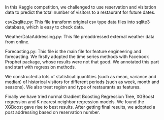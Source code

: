 
In this Kaggle competition, we challenged to use reservation and visitation data to predict the total number of visitors to a restaurant for future dates. 

csv2sqlite.py: This file transform original csv type data files into sqlite3 database, which is easy to check data. 

WeatherDataAddressing.py: This file preaddressed external weather data from online.

Forecasting.py: This file is the main file for feature engineering and forecasting. We firstly adopted the time series methods with Facebook Prophet package, whose results were not that good. We annotated this part and start with regression methods.

We constructed a lots of statistical quantities (such as mean, variance and median) of historical visitors for different periods (such as week, month and seasons). We also treat region and type of restaurants as features. 

Finally we have tried normal Gradient Boosting Regression Tree, XGBoost regression and K-nearest neighbor regression models. We found the XGBoost gave rise to best results. After getting final results, we adopted a post addressing based on reservation number. 